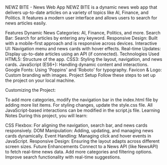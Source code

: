 NEWZ BITE - News Web App
NEWZ BITE is a dynamic news web app that delivers up-to-date articles on a variety of topics like AI, Finance, and Politics. It features a modern user interface and allows users to search for news articles easily.

Features
Dynamic News Categories: AI, Finance, Politics, and more.
Search Bar: Search for articles by entering any keyword.
Responsive Design: Built with a mobile-first approach and is responsive across devices.
Interactive UI: Navigation menu and news cards with hover effects.
Real-time Updates: Display up-to-date articles using an API (if connected).
Technologies Used
HTML5: Structure of the app.
CSS3: Styling the layout, navigation, and news cards.
JavaScript (ES6+): Handling dynamic content and interactions.
Google Fonts: Using 'Poppins' and 'Roboto' for typography.
Favicon & Logo: Custom branding with images.
Project Setup
Follow these steps to set up the project on your local machine.

Customizing the Project:

To add more categories, modify the navigation bar in the index.html file by adding more list items.
For styling changes, update the style.css file.
All JavaScript-based interactions can be modified in the script.js file.
Learning Notes
During this project, you will learn:

CSS Flexbox: For aligning the navigation, search bar, and news cards responsively.
DOM Manipulation: Adding, updating, and managing news cards dynamically.
Event Handling: Managing click and hover events in JavaScript.
Responsive Design: Ensuring the layout adapts across different screen sizes.
Future Enhancements
Connect to a News API (like NewsAPI) to fetch real-time news data.
Add more categories and filtering options.
Improve search functionality with real-time suggestions.
